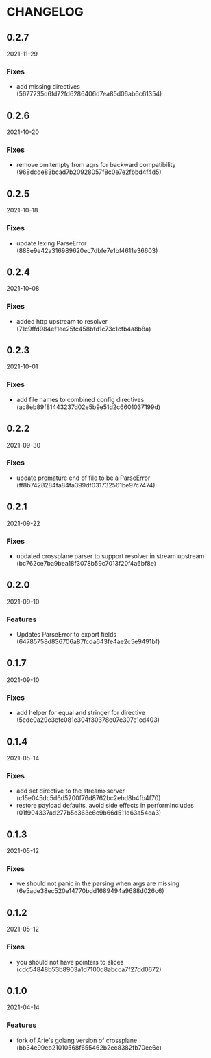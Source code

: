 # CHANGELOG

<!--- next entry here -->

## 0.2.7
2021-11-29

### Fixes

- add missing directives (5677235d6fd72fd6286406d7ea85d06ab6c61354)

## 0.2.6
2021-10-20

### Fixes

- remove omitempty from agrs for backward compatibility (968dcde83bcad7b20928057f8c0e7e2fbbd4f4d5)

## 0.2.5
2021-10-18

### Fixes

- update lexing ParseError (888e9e42a316989620ec7dbfe7e1bf4611e36603)

## 0.2.4
2021-10-08

### Fixes

- added http upstream to resolver (71c9ffd984ef1ee25fc458bfd1c73c1cfb4a8b8a)

## 0.2.3
2021-10-01

### Fixes

- add file names to combined config directives (ac8eb89f81443237d02e5b9e51d2c6601037199d)

## 0.2.2
2021-09-30

### Fixes

- update premature end of file to be a ParseError (ff8b7428284fa84fa399df031732561be97c7474)

## 0.2.1
2021-09-22

### Fixes

- updated crossplane parser to support resolver in stream upstream (bc762ce7ba9bea18f3078b59c7013f20f4a6bf8e)

## 0.2.0
2021-09-10

### Features

- Updates ParseError to export fields (64785758d836706a87fcda643fe4ae2c5e9491bf)

## 0.1.7
2021-09-10

### Fixes

- add helper for equal and stringer for directive (5ede0a29e3efc081e304f30378e07e307e1cd403)

## 0.1.4
2021-05-14

### Fixes

- add set directive to the stream>server (c15e045dc5d6d5200f76d8762bc2ebd8b4fb4f70)
- restore payload defaults, avoid side effects in performIncludes (01f904337ad277b5e363e6c9b66d511d63a54da3)

## 0.1.3
2021-05-12

### Fixes

- we should not panic in the parsing when args are missing (6e5ade38ec520e14770bdd1689494a9688d026c6)

## 0.1.2
2021-05-12

### Fixes

- you should not have pointers to slices (cdc54848b53b8903a1d7100d8abcca7f27dd0672)

## 0.1.0
2021-04-14

### Features

- fork of Arie's golang version of crossplane (bb34e99eb21010568f655462b2ec8382fb70ee6c)